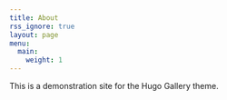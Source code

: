 ```yaml
---
title: About
rss_ignore: true
layout: page
menu:
  main:
    weight: 1
---
```


This is a demonstration site for the Hugo Gallery theme.